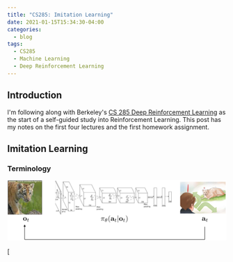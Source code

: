 ```yaml
---
title: "CS285: Imitation Learning"
date: 2021-01-15T15:34:30-04:00
categories:
  - blog
tags:
  - CS285
  - Machine Learning
  - Deep Reinforcement Learning
---
```


## Introduction

I'm following along with Berkeley's [CS 285 Deep Reinforcement Learning](http://rail.eecs.berkeley.edu/deeprlcourse/) as the start of a self-guided study into Reinforcement Learning. This post has my notes on the first four lectures and the first homework assignment.

## Imitation Learning

### Terminology

![tiger](assets/images/tiger.png)

[
